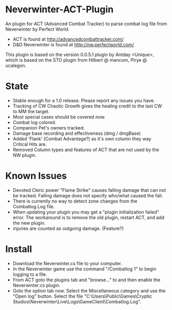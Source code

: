 Neverwinter-ACT-Plugin
======================

An plugin for ACT (Advanced Combat Tracker) to parse combat log file from Neverwinter by Perfect World.

- ACT is found at http://advancedcombattracker.com/
- D&D Neverwinter is found at http://nw.perfectworld.com/

This plugin is based on the version 0.0.5.1 plugin by Antday \<Unique\>, 
which is based on the STO plugin from Hilbert @ mancom, Pirye @ ucalegon.


State
=====
- Stable enough for a 1.0 release.  Please report any issues you have.
- Tracking of CW Chaotic Growth gives the healing credit to the last CW to MM the target.
- Most special cases should be covered now.
- Combat log colored.
- Companion Pet's owners tracked.
- Damage base recording and effectiveness (dmg / dmgBase)
- Added 'Flank' (Combat Advantage?) as it's own column they way Critical Hits are.
- Removed Column types and features of ACT that are not used by the NW plugin.


Known Issues
============
- Devoted Cleric power "Flame Strike" causes falling damage that can not be tracked.  Falling damage does not specify who/what caused the fall.
- There is currently no way to detect zone changes from the Combatlog.Log file.
- When updating your plugin you may get a "plugin initialization failed" error.  The workaround is to remove the old plugin, restart ACT, and add the new plugin.
- injuries are counted as outgoing damage.  (Feature?)


Install
=======

- Download the Neverwinter.cs file to your computer.
- In the Neverwinter game use the command "/Combatlog 1" to begin logging to a file.  
- From ACT goto the plugins tab and "browse..." to and then enable the Neverwinter.cs plugin.  
- Goto the option tab now.   Select the Miscellaneous category and use the "Open log" button.  Select the file "C:\Users\Public\Games\Cryptic Studios\Neverwinter\Live\Logs\GameClient\Combatlog.Log".


